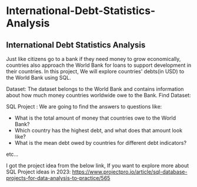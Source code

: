 # International-Debt-Statistics-Analysis

## International Debt Statistics Analysis

Just like citizens go to a bank if they need money to grow economically, countries also approach the World Bank for loans to support development in their countries. In this project, We will explore countries' debts(in USD) to the World Bank using SQL.

Dataset: The dataset belongs to the World Bank and contains information about how much money countries worldwide owe to the Bank.
Find Dataset: 

SQL Project :
We are going to find the answers to questions like:

- What is the total amount of money that countries owe to the World Bank?
- Which country has the highest debt, and what does that amount look like?
- What is the mean debt owed by countries for different debt indicators? 

etc...

I got the project idea from the below link, If you want to explore more about SQL Project ideas in 2023: 
https://www.projectpro.io/article/sql-database-projects-for-data-analysis-to-practice/565

